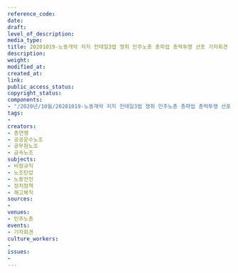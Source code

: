 ```yaml
---
reference_code: 
date: 
draft: 
level_of_description: 
media_type: 
title: 20201019-노동개악 저지 전태일3법 쟁취 민주노총 총파업 총력투쟁 선포 기자회견
description: 
weight: 
modified_at: 
created_at: 
link: 
public_access_status: 
copyright_status: 
components:
- "/2020년/10월/20201019-노동개악 저지 전태일3법 쟁취 민주노총 총파업 총력투쟁 선포 기자회견/_W5D0114.JPG"
tags:
- 
creators:
- 총연맹
- 공공운수노조
- 공무원노조
- 금속노조
subjects:
- 비정규직
- 노조탄압
- 노동안전
- 정치정책
- 해고복직
sources:
- 
venues:
- 민주노총
events:
- 기자회견
culture_workers:
- 
issues:
- 
---
```

